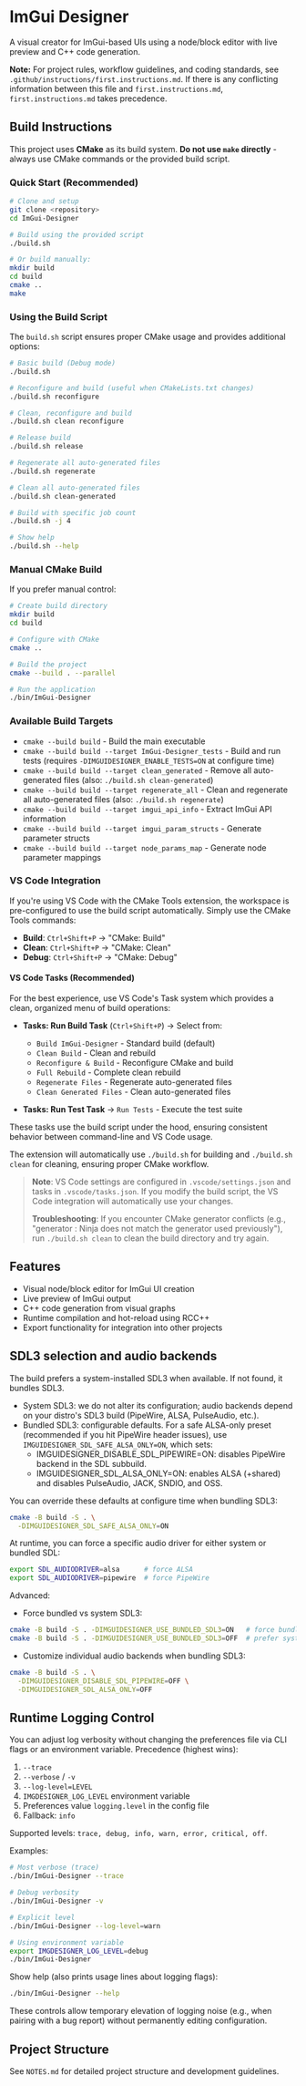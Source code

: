 # ImGui Designer

A visual creator for ImGui-based UIs using a node/block editor with live preview and C++ code generation.

**Note:** For project rules, workflow guidelines, and coding standards, see `.github/instructions/first.instructions.md`. If there is any conflicting information between this file and `first.instructions.md`, `first.instructions.md` takes precedence.

## Build Instructions

This project uses **CMake** as its build system. **Do not use `make` directly** - always use CMake commands or the provided build script.

### Quick Start (Recommended)

```bash
# Clone and setup
git clone <repository>
cd ImGui-Designer

# Build using the provided script
./build.sh

# Or build manually:
mkdir build
cd build
cmake ..
make
```

### Using the Build Script

The `build.sh` script ensures proper CMake usage and provides additional options:

```bash
# Basic build (Debug mode)
./build.sh

# Reconfigure and build (useful when CMakeLists.txt changes)
./build.sh reconfigure

# Clean, reconfigure and build
./build.sh clean reconfigure

# Release build
./build.sh release

# Regenerate all auto-generated files
./build.sh regenerate

# Clean all auto-generated files
./build.sh clean-generated

# Build with specific job count
./build.sh -j 4

# Show help
./build.sh --help
```

### Manual CMake Build

If you prefer manual control:

```bash
# Create build directory
mkdir build
cd build

# Configure with CMake
cmake ..

# Build the project
cmake --build . --parallel

# Run the application
./bin/ImGui-Designer
```

### Available Build Targets

- `cmake --build build` - Build the main executable
- `cmake --build build --target ImGui-Designer_tests` - Build and run tests (requires `-DIMGUIDESIGNER_ENABLE_TESTS=ON` at configure time)
- `cmake --build build --target clean_generated` - Remove all auto-generated files (also: `./build.sh clean-generated`)
- `cmake --build build --target regenerate_all` - Clean and regenerate all auto-generated files (also: `./build.sh regenerate`)
- `cmake --build build --target imgui_api_info` - Extract ImGui API information
- `cmake --build build --target imgui_param_structs` - Generate parameter structs
- `cmake --build build --target node_params_map` - Generate node parameter mappings

### VS Code Integration

If you're using VS Code with the CMake Tools extension, the workspace is pre-configured to use the build script automatically. Simply use the CMake Tools commands:

- **Build**: `Ctrl+Shift+P` → "CMake: Build"
- **Clean**: `Ctrl+Shift+P` → "CMake: Clean"
- **Debug**: `Ctrl+Shift+P` → "CMake: Debug"

#### VS Code Tasks (Recommended)

For the best experience, use VS Code's Task system which provides a clean, organized menu of build operations:

- **Tasks: Run Build Task** (`Ctrl+Shift+P`) → Select from:
  - `Build ImGui-Designer` - Standard build (default)
  - `Clean Build` - Clean and rebuild
  - `Reconfigure & Build` - Reconfigure CMake and build
  - `Full Rebuild` - Complete clean rebuild
  - `Regenerate Files` - Regenerate auto-generated files
  - `Clean Generated Files` - Clean auto-generated files

- **Tasks: Run Test Task** → `Run Tests` - Execute the test suite

These tasks use the build script under the hood, ensuring consistent behavior between command-line and VS Code usage.

The extension will automatically use `./build.sh` for building and `./build.sh clean` for cleaning, ensuring proper CMake workflow.

> **Note**: VS Code settings are configured in `.vscode/settings.json` and tasks in `.vscode/tasks.json`. If you modify the build script, the VS Code integration will automatically use your changes.
>
> **Troubleshooting**: If you encounter CMake generator conflicts (e.g., "generator : Ninja does not match the generator used previously"), run `./build.sh clean` to clean the build directory and try again.

## Features

- Visual node/block editor for ImGui UI creation
- Live preview of ImGui output
- C++ code generation from visual graphs
- Runtime compilation and hot-reload using RCC++
- Export functionality for integration into other projects

## SDL3 selection and audio backends

The build prefers a system-installed SDL3 when available. If not found, it bundles SDL3.

- System SDL3: we do not alter its configuration; audio backends depend on your distro's SDL3 build (PipeWire, ALSA, PulseAudio, etc.).
- Bundled SDL3: configurable defaults. For a safe ALSA-only preset (recommended if you hit PipeWire header issues), use `IMGUIDESIGNER_SDL_SAFE_ALSA_ONLY=ON`, which sets:
  - IMGUIDESIGNER_DISABLE_SDL_PIPEWIRE=ON: disables PipeWire backend in the SDL subbuild.
  - IMGUIDESIGNER_SDL_ALSA_ONLY=ON: enables ALSA (+shared) and disables PulseAudio, JACK, SNDIO, and OSS.

You can override these defaults at configure time when bundling SDL3:

```bash
cmake -B build -S . \
  -DIMGUIDESIGNER_SDL_SAFE_ALSA_ONLY=ON
```

At runtime, you can force a specific audio driver for either system or bundled SDL:

```bash
export SDL_AUDIODRIVER=alsa      # force ALSA
export SDL_AUDIODRIVER=pipewire  # force PipeWire
```

Advanced:

- Force bundled vs system SDL3:

```bash
cmake -B build -S . -DIMGUIDESIGNER_USE_BUNDLED_SDL3=ON   # force bundled
cmake -B build -S . -DIMGUIDESIGNER_USE_BUNDLED_SDL3=OFF  # prefer system (default)
```


- Customize individual audio backends when bundling SDL3:

```bash
cmake -B build -S . \
  -DIMGUIDESIGNER_DISABLE_SDL_PIPEWIRE=OFF \
  -DIMGUIDESIGNER_SDL_ALSA_ONLY=OFF
```
 
## Runtime Logging Control

You can adjust log verbosity without changing the preferences file via CLI flags or an environment variable. Precedence (highest wins):

1. `--trace`
2. `--verbose` / `-v`
3. `--log-level=LEVEL`
4. `IMGDESIGNER_LOG_LEVEL` environment variable
5. Preferences value `logging.level` in the config file
6. Fallback: `info`

Supported levels: `trace, debug, info, warn, error, critical, off`.

Examples:

```bash
# Most verbose (trace)
./bin/ImGui-Designer --trace

# Debug verbosity
./bin/ImGui-Designer -v

# Explicit level
./bin/ImGui-Designer --log-level=warn

# Using environment variable
export IMGDESIGNER_LOG_LEVEL=debug
./bin/ImGui-Designer
```

Show help (also prints usage lines about logging flags):

```bash
./bin/ImGui-Designer --help
```

These controls allow temporary elevation of logging noise (e.g., when pairing with a bug report) without permanently editing configuration.

## Project Structure

See `NOTES.md` for detailed project structure and development guidelines.
